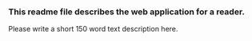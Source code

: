 ### This readme file describes the web application for a reader.

Please write a short 150 word text description here.
